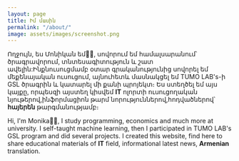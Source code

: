 ```yaml
---
layout: page
title: Իմ մասին
permalink: "/about/"
image: assets/images/screenshot.png
---
```


Ողջույն, ես Մոնիկան  եմ👩‍🦰, սովորում եմ համալսարանում՝ ծրագրավորում, տնտեսագիտություն և շատ ավելին:Ինքնուսուցմամբ օտար գրականությունից սովորել եմ մեքենայական ուսուցում, այնուհետև մասնակցել եմ TUMO LAB's-ի GSL ծրագրին և կատարել մի քանի պրոյեկտ։ 
Ես ստեղծել եմ այս կայքը, որպեսզի այստեղ կիսվեմ **IT** ոլորտի ուսուցողական նյութերով,ինֆորմացիոն  թարմ նորություններով,հոդվածներով՝ **հայերեն** թարգմանությամբ։


Hi, I'm Monika👩‍🦰, I study programming, economics and much more at university. I self-taught machine learning, then I participated in TUMO LAB's GSL program and did several projects.
I created this website, find here to share educational materials of **IT** field, informational latest news, **Armenian** translation.

